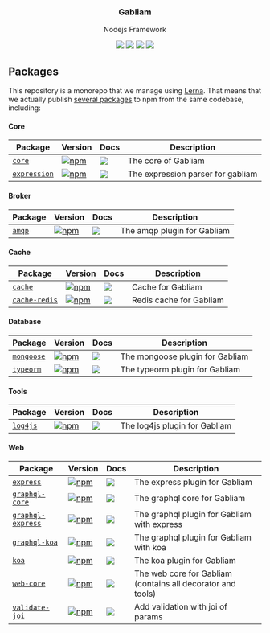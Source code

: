 <h3 align="center">
  Gabliam
</h3>

<p align="center">
  Nodejs Framework
</p>

<p align="center">
  <a href="https://www.npmjs.com/package/@gabliam/core"><img src="https://img.shields.io/npm/v/@gabliam/core.svg?style=flat-square"></a>
  <a href="https://www.npmjs.com/package/@gabliam/core"><img src="https://img.shields.io/npm/dm/@gabliam/core.svg?style=flat-square"></a>
  <a href="https://travis-ci.org/gabliam/gabliam"><img src="https://img.shields.io/travis/gabliam/gabliam/master.svg?style=flat-square"></a>
  <a href="https://coveralls.io/github/gabliam/gabliam?branch=master"><img src="https://img.shields.io/coveralls/github/gabliam/gabliam.svg?style=flat-square"></a>
</p>


## Packages

This repository is a monorepo that we manage using [Lerna](https://github.com/lerna/lerna). That means that we actually publish [several packages](/packages) to npm from the same codebase, including:

#### Core

| Package | Version | Docs | Description |
|---------|---------|------|-------------|
| [`core`](/packages/core/core) | [![npm](https://img.shields.io/npm/v/@gabliam/core.svg?style=flat-square)](https://www.npmjs.com/package/@gabliam/core) | [![](https://img.shields.io/badge/API%20Docs-readme-orange.svg?style=flat-square)](/packages/core/core/#readme) | The core of Gabliam |
| [`expression`](/packages/core/expression) | [![npm](https://img.shields.io/npm/v/@gabliam/expression.svg?style=flat-square)](https://www.npmjs.com/package/@gabliam/expression) | [![](https://img.shields.io/badge/API%20Docs-readme-orange.svg?style=flat-square)](/packages/core/expression/#readme) | The expression parser for gabliam |


#### Broker

| Package | Version | Docs | Description |
|---------|---------|------|-------------|
| [`amqp`](/packages/broker/amqp) | [![npm](https://img.shields.io/npm/v/@gabliam/amqp.svg?style=flat-square)](https://www.npmjs.com/package/@gabliam/amqp) | [![](https://img.shields.io/badge/API%20Docs-readme-orange.svg?style=flat-square)](/packages/broker/amqp/#readme) | The amqp plugin for Gabliam |

#### Cache

| Package | Version | Docs | Description |
|---------|---------|------|-------------|
| [`cache`](/packages/cache/cache) | [![npm](https://img.shields.io/npm/v/@gabliam/cache.svg?style=flat-square)](https://www.npmjs.com/package/@gabliam/cache) | [![](https://img.shields.io/badge/API%20Docs-readme-orange.svg?style=flat-square)](/packages/cache/cache/#readme) | Cache for Gabliam |
| [`cache-redis`](/packages/cache/cache-redis) | [![npm](https://img.shields.io/npm/v/@gabliam/cache-redis.svg?style=flat-square)](https://www.npmjs.com/package/@gabliam/cache-redis) | [![](https://img.shields.io/badge/API%20Docs-readme-orange.svg?style=flat-square)](/packages/cache/cache-redis/#readme) | Redis cache for Gabliam |

#### Database

| Package | Version | Docs | Description |
|---------|---------|------|-------------|
| [`mongoose`](/packages/database/mongoose) | [![npm](https://img.shields.io/npm/v/@gabliam/mongoose.svg?style=flat-square)](https://www.npmjs.com/package/@gabliam/mongoose) | [![](https://img.shields.io/badge/API%20Docs-readme-orange.svg?style=flat-square)](/packages/database/mongoose/#readme) | The mongoose plugin for Gabliam |
| [`typeorm`](/packages/typeorm) | [![npm](https://img.shields.io/npm/v/@gabliam/typeorm.svg?style=flat-square)](https://www.npmjs.com/package/@gabliam/typeorm) | [![](https://img.shields.io/badge/API%20Docs-readme-orange.svg?style=flat-square)](/packages/typeorm/#readme) | The typeorm plugin for Gabliam |

#### Tools

| Package | Version | Docs | Description |
|---------|---------|------|-------------|
| [`log4js`](/packages/tools/log4js) | [![npm](https://img.shields.io/npm/v/@gabliam/log4js.svg?style=flat-square)](https://www.npmjs.com/package/@gabliam/log4js) | [![](https://img.shields.io/badge/API%20Docs-readme-orange.svg?style=flat-square)](/packages/tools/log4js/#readme) | The log4js plugin for Gabliam |

#### Web

| Package | Version | Docs | Description |
|---------|---------|------|-------------|
| [`express`](/packages/web/express) | [![npm](https://img.shields.io/npm/v/@gabliam/express.svg?style=flat-square)](https://www.npmjs.com/package/@gabliam/express) | [![](https://img.shields.io/badge/API%20Docs-readme-orange.svg?style=flat-square)](/packages/web/express/#readme) | The express plugin for Gabliam |
| [`graphql-core`](/packages/web/graphql-core) | [![npm](https://img.shields.io/npm/v/@gabliam/graphql-core.svg?style=flat-square)](https://www.npmjs.com/package/@gabliam/graphql-core) | [![](https://img.shields.io/badge/API%20Docs-readme-orange.svg?style=flat-square)](/packages/web/graphql-core/#readme) | The graphql core for Gabliam |
| [`graphql-express`](/packages/web/graphql-express) | [![npm](https://img.shields.io/npm/v/@gabliam/graphql-express.svg?style=flat-square)](https://www.npmjs.com/package/@gabliam/graphql-express) | [![](https://img.shields.io/badge/API%20Docs-readme-orange.svg?style=flat-square)](/packages/web/graphql-express/#readme) | The graphql plugin for Gabliam with express |
| [`graphql-koa`](/packages/web/graphql-koa) | [![npm](https://img.shields.io/npm/v/@gabliam/graphql-koa.svg?style=flat-square)](https://www.npmjs.com/package/@gabliam/graphql-koa) | [![](https://img.shields.io/badge/API%20Docs-readme-orange.svg?style=flat-square)](/packages/web/graphql-koa/#readme) | The graphql plugin for Gabliam with koa |
| [`koa`](/packages/web/koa) | [![npm](https://img.shields.io/npm/v/@gabliam/koa.svg?style=flat-square)](https://www.npmjs.com/package/@gabliam/koa) | [![](https://img.shields.io/badge/API%20Docs-readme-orange.svg?style=flat-square)](/packages/web/koa/#readme) | The koa plugin for Gabliam |
| [`web-core`](/packages/web/web-core) | [![npm](https://img.shields.io/npm/v/@gabliam/web-core.svg?style=flat-square)](https://www.npmjs.com/package/@gabliam/web-core) | [![](https://img.shields.io/badge/API%20Docs-readme-orange.svg?style=flat-square)](/packages/web/web-core/#readme) | The web core for Gabliam (contains all decorator and tools) |
| [`validate-joi`](/packages/web/validate-joi) | [![npm](https://img.shields.io/npm/v/@gabliam/validate-joi.svg?style=flat-square)](https://www.npmjs.com/package/@gabliam/validate-joi) | [![](https://img.shields.io/badge/API%20Docs-readme-orange.svg?style=flat-square)](/packages/web/validate-joi/#readme) | Add validation with joi of params |
